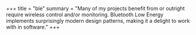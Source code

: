 +++
title = "ble"
summary = "Many of my projects benefit from or outright require wireless control and/or monitoring. Bluetooth Low Energy implements surprisingly modern design patterns, making it a delight to work with in software."
+++
